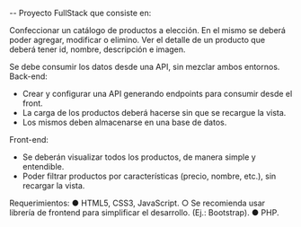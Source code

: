 -- Proyecto FullStack que consiste en:

Confeccionar un catálogo de productos a elección. 
En el mismo se deberá poder agregar, modificar o elimino. 
Ver el detalle de un producto que deberá tener id, nombre, descripción e imagen. 

Se debe consumir los datos desde una API, sin mezclar ambos entornos. 
Back-end: 
- Crear y configurar una API generando endpoints para consumir desde el front.
- La carga de los productos deberá hacerse sin que se recargue la vista. 
- Los mismos deben almacenarse en una base de datos. 

Front-end: 
- Se deberán visualizar todos los productos, de manera simple y entendible. 
- Poder filtrar productos por características (precio, nombre, etc.), sin recargar la vista. 

Requerimientos: 
● HTML5, CSS3, JavaScript. 
○ Se recomienda usar librería de frontend para simplificar el desarrollo. (Ej.: Bootstrap). 
● PHP. 